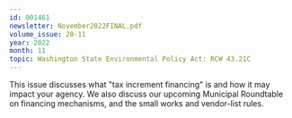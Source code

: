 ```yaml
---
id: 001461
newsletter: November2022FINAL.pdf
volume_issue: 20-11
year: 2022
month: 11
topic: Washington State Environmental Policy Act: RCW 43.21C
---
```


This issue discusses what "tax increment financing" is and how it may impact your agency. We also discuss our upcoming Municipal Roundtable on financing mechanisms, and the small works and vendor-list rules.